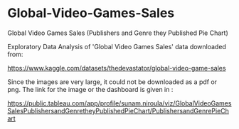 # Global-Video-Games-Sales
Global Video Games Sales (Publishers and Genre they Published Pie Chart)

Exploratory Data Analysis of 'Global Video Games Sales' data downloaded from:

https://www.kaggle.com/datasets/thedevastator/global-video-game-sales

Since the images are very large, it could not be downloaded as a pdf or png. 
The link for the image or the dashboard is given in :

https://public.tableau.com/app/profile/sunam.niroula/viz/GlobalVideoGamesSalesPublishersandGenretheyPublishedPieChart/PublishersandGenrePieChart
